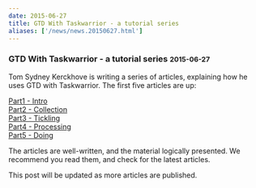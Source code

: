 ```yaml
---
date: 2015-06-27
title: GTD With Taskwarrior - a tutorial series
aliases: ['/news/news.20150627.html']
---
```

<div class="col-md-8 main">
 <div class="row">
  <h3>
   GTD With Taskwarrior - a tutorial series
   <small>
    2015-06-27
   </small>
  </h3>
  <p>
   Tom Sydney Kerckhove is writing a series of articles, explaining how
            he uses GTD with Taskwarrior. The first five articles are up:
  </p>
  <p>
   <a href="http://cs-syd.eu/posts/2015-06-14-gtd-with-taskwarrior-part-1-intro.html">
    Part1 - Intro
   </a>
   <br/>
   <a href="http://cs-syd.eu/posts/2015-06-21-gtd-with-taskwarrior-part-2-collection.html">
    Part2 - Collection
   </a>
   <br/>
   <a href="http://cs-syd.eu/posts/2015-06-28-gtd-with-taskwarrior-part-3-tickling.html">
    Part3 - Tickling
   </a>
   <br/>
   <a href="http://cs-syd.eu/posts/2015-07-05-gtd-with-taskwarrior-part-4-processing.html">
    Part4 - Processing
   </a>
   <br/>
   <a href="http://cs-syd.eu/posts/2015-07-12-gtd-with-taskwarrior-part-5-doing.html">
    Part5 - Doing
   </a>
  </p>
  <p>
   The articles are well-written, and the material logically presented.
            We recommend you read them, and check for the latest articles.
  </p>
  <p>
   This post will be updated as more articles are published.
  </p>
  <br/>
  <br/>
 </div>
</div>

